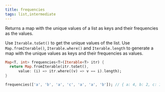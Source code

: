 ```yaml
---
title: frequencies
tags: list,intermediate
---
```


Returns a map with the unique values of a list as keys and their frequencies as the values.

Use `Iterable.toSet()` to get the unique values of the list.
Use `Map.fromIterable()`, `Iterable.where()` and `Iterable.length` to generate a map with the unique values as keys and their frequencies as values.

```dart
Map<T, int> frequencies<T>(Iterable<T> itr) {
  return Map.fromIterable(itr.toSet(),
      value: (i) => itr.where((v) => v == i).length);
}
```

```dart
frequencies(['a', 'b', 'a', 'c', 'a', 'a', 'b']); // { a: 4, b: 2, c: 1 }
```
